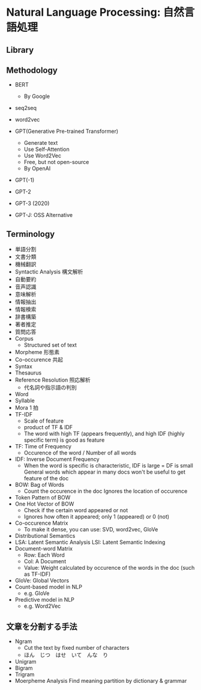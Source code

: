 # Natural Language Processing: 自然言語処理

## Library


## Methodology

- BERT
  - By Google

- seq2seq
- word2vec

- GPT(Generative Pre-trained Transformer)
  - Generate text
  - Use Self-Attention
  - Use Word2Vec
  - Free, but not open-source
  - By OpenAI
- GPT(-1)
- GPT-2
- GPT-3 (2020)
- GPT-J: OSS Alternative


## Terminology



- 単語分割
- 文書分類
- 機械翻訳
- Syntactic Analysis 構文解析
- 自動要約
- 音声認識
- 意味解析
- 情報抽出
- 情報検索
- 辞書構築
- 著者推定
- 質問応答
- Corpus
  - Structured set of text
- Morpheme 形態素
- Co-occurence 共起
- Syntax
- Thesaurus
- Reference Resolution 照応解析
  - 代名詞や指示語の判別
- Word
- Syllable
- Mora 1 拍
- TF-IDF
  - Scale of feature
  - product of TF & IDF
  - The word with high TF (appears frequently), and high IDF (highly specific term) is good as feature
- TF: Time of Frequency
  - Occurence of the word / Number of all words
- IDF: Inverse Document Frequency
  - When the word is specific is characteristic, IDF is large = DF is small General words which appear in many docs won't be useful to get feature of the doc
- BOW: Bag of Words
  - Count the occurence in the doc Ignores the location of occurence
- Token Pattern of BOW
- One Hot Vector of BOW
  - Check if the certain word appeared or not
  - Ignores how often it appeared; only 1 (appeared) or 0 (not)
- Co-occurence Matrix
  - To make it dense, you can use: SVD, word2vec, GloVe
- Distributional Semantics
- LSA: Latent Semantic Analysis LSI: Latent Semantic Indexing
- Document-word Matrix
  - Row: Each Word
  - Col: A Document
  - Value: Weight calculated by occurence of the words in the doc (such as TF-IDF)
- GloVe: Global Vectors
- Count-based model in NLP
  - e.g. GloVe
- Predictive model in NLP
  - e.g. Word2Vec

## 文章を分割する手法

- Ngram
  - Cut the text by fixed number of characters
  - ほん　じつ　はせ　いて　んな　り
- Unigram
- Bigram
- Trigram
- Moerpheme Analysis Find meaning partition by dictionary & grammar
